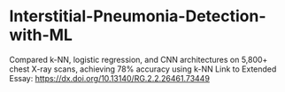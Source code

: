 # Interstitial-Pneumonia-Detection-with-ML
Compared k-NN, logistic regression, and CNN architectures on 5,800+ chest X-ray scans, achieving 78% accuracy using k-NN
Link to Extended Essay: https://dx.doi.org/10.13140/RG.2.2.26461.73449
